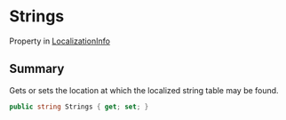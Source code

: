 # Strings

Property in [LocalizationInfo](./)

## Summary

Gets or sets the location at which the localized string table may be found.

```csharp
public string Strings { get; set; }
```
